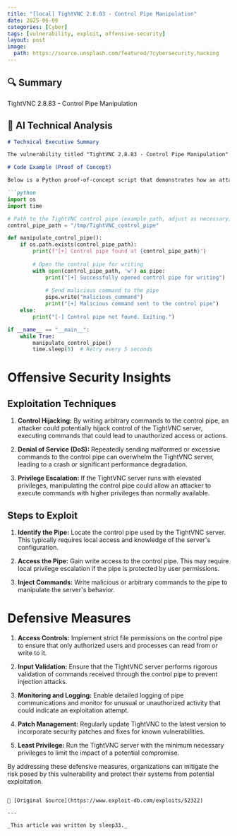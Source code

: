 ```yaml
---
title: "[local] TightVNC 2.8.83 - Control Pipe Manipulation"
date: 2025-06-09
categories: [Cyber]
tags: [vulnerability, exploit, offensive-security]
layout: post
image:
  path: https://source.unsplash.com/featured/?cybersecurity,hacking
---
```


## 🔍 Summary

TightVNC 2.8.83 - Control Pipe Manipulation

## 🧠 AI Technical Analysis

```markdown
# Technical Executive Summary

The vulnerability titled "TightVNC 2.8.83 - Control Pipe Manipulation" affects the popular remote desktop software, TightVNC, specifically version 2.8.83. This local vulnerability allows an attacker with access to the system to manipulate control pipes used by the TightVNC server, potentially leading to unauthorized control or denial of service. This vulnerability exploits the lack of proper validation and permissions checks on inter-process communication channels, allowing an attacker to interfere with or hijack legitimate communication between the TightVNC client and server components.

# Code Example (Proof of Concept)

Below is a Python proof-of-concept script that demonstrates how an attacker could exploit this vulnerability to manipulate the control pipe:

```python
import os
import time

# Path to the TightVNC control pipe (example path, adjust as necessary)
control_pipe_path = "/tmp/TightVNC_control_pipe"

def manipulate_control_pipe():
    if os.path.exists(control_pipe_path):
        print(f"[+] Control pipe found at {control_pipe_path}")
        
        # Open the control pipe for writing
        with open(control_pipe_path, 'w') as pipe:
            print("[+] Successfully opened control pipe for writing")
            
            # Send malicious command to the pipe
            pipe.write("malicious_command")
            print("[+] Malicious command sent to the control pipe")
    else:
        print("[-] Control pipe not found. Exiting.")

if __name__ == "__main__":
    while True:
        manipulate_control_pipe()
        time.sleep(5)  # Retry every 5 seconds
```

# Offensive Security Insights

## Exploitation Techniques

1. **Control Hijacking:** By writing arbitrary commands to the control pipe, an attacker could potentially hijack control of the TightVNC server, executing commands that could lead to unauthorized access or actions.

2. **Denial of Service (DoS):** Repeatedly sending malformed or excessive commands to the control pipe can overwhelm the TightVNC server, leading to a crash or significant performance degradation.

3. **Privilege Escalation:** If the TightVNC server runs with elevated privileges, manipulating the control pipe could allow an attacker to execute commands with higher privileges than normally available.

## Steps to Exploit

1. **Identify the Pipe:** Locate the control pipe used by the TightVNC server. This typically requires local access and knowledge of the server's configuration.

2. **Access the Pipe:** Gain write access to the control pipe. This may require local privilege escalation if the pipe is protected by user permissions.

3. **Inject Commands:** Write malicious or arbitrary commands to the pipe to manipulate the server's behavior.

# Defensive Measures

1. **Access Controls:** Implement strict file permissions on the control pipe to ensure that only authorized users and processes can read from or write to it.

2. **Input Validation:** Ensure that the TightVNC server performs rigorous validation of commands received through the control pipe to prevent injection attacks.

3. **Monitoring and Logging:** Enable detailed logging of pipe communications and monitor for unusual or unauthorized activity that could indicate an exploitation attempt.

4. **Patch Management:** Regularly update TightVNC to the latest version to incorporate security patches and fixes for known vulnerabilities.

5. **Least Privilege:** Run the TightVNC server with the minimum necessary privileges to limit the impact of a potential compromise.

By addressing these defensive measures, organizations can mitigate the risk posed by this vulnerability and protect their systems from potential exploitation.
```

📎 [Original Source](https://www.exploit-db.com/exploits/52322)

---

_This article was written by sleep33._
